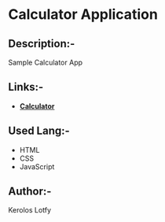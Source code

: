 # Calculator Application

## Description:-

Sample Calculator App

## Links:-

- **[Calculator](https://keroloslotfy.github.io/calculator/)**

## Used Lang:-

- HTML
- CSS
- JavaScript

## Author:-

Kerolos Lotfy
